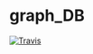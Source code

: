 # graph_DB

[![Travis][build-badge]][build]

[build-badge]: https://img.shields.io/travis/lanasheep/graph-DB/master.png?style=flat-square
[build]: https://travis-ci.org/lanasheep/graph-DB
